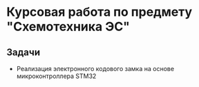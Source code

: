 Курсовая работа по предмету "Схемотехника ЭС"
=============================

Задачи
-----------------------------
*	Реализация электронного кодового замка на основе микроконтроллера STM32
